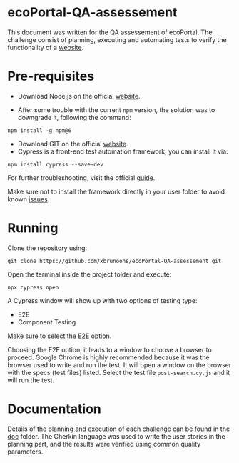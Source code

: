 # ecoPortal-QA-assessement

This document was written for the QA assessement of ecoPortal. The challenge consist of planning, executing and automating tests to verify the functionality of a [website](https://arstechnica.com).

# Pre-requisites

* Download Node.js on the official [website](https://nodejs.org/en/download).

* After some trouble with the current `npm` version, the solution was to downgrade it, following the command:
```
npm install -g npm@6
```

* Download GIT on the official [website](https://git-scm.com/downloads).
* Cypress is a front-end test automation framework, you can install it via:  

```
npm install cypress --save-dev
```
For further troubleshooting, visit the official [guide](https://docs.cypress.io/guides/getting-started/installing-cypress).

Make sure not to install the framework directly in your user folder to avoid known [issues](https://github.com/cypress-io/cypress/issues/22052).

# Running

Clone the repository using:

```
git clone https://github.com/xbrunoohs/ecoPortal-QA-assessement.git
```

Open the terminal inside the project folder and execute:
```
npx cypress open
```

A Cypress window will show up with two options of testing type:
* E2E
* Component Testing

Make sure to select the E2E option.

Choosing the E2E option, it leads to a window to choose a browser to proceed. Google Chrome is highly recommended because it was the browser used to write and run the test. It will open a window on the browser with the specs (test files) listed. Select the test file `post-search.cy.js` and it will run the test.

# Documentation

Details of the planning and execution of each challenge can be found in the [doc](doc/) folder. The Gherkin language was used to write the user stories in the planning part, and the results were verified using common quality parameters.
